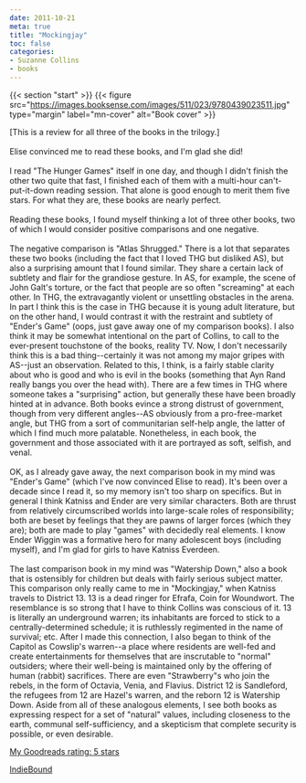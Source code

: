 ```yaml
---
date: 2011-10-21
meta: true
title: "Mockingjay"
toc: false
categories:
- Suzanne Collins
- books
---
```


{{< section "start" >}}
{{< figure src="https://images.booksense.com/images/511/023/9780439023511.jpg" type="margin" label="mn-cover" alt="Book cover" >}}

[This is a review for all three of the books in the trilogy.]<br /><br />Elise convinced me to read these books, and I'm glad she did!<br /><br />I read "The Hunger Games" itself in one day, and though I didn't finish the other two quite that fast, I finished each of them with a multi-hour can't-put-it-down reading session. That alone is good enough to merit them five stars. For what they are, these books are nearly perfect.<br /><br />Reading these books, I found myself thinking a lot of three other books, two of which I would consider positive comparisons and one negative.<br /><br />The negative comparison is "Atlas Shrugged." There is a lot that separates these two books (including the fact that I loved THG but disliked AS), but also a surprising amount that I found similar. They share a certain lack of subtlety and flair for the grandiose gesture. In AS, for example, the scene of John Galt's torture, or the fact that people are so often "screaming" at each other. In THG, the extravagantly violent or unsettling obstacles in the arena. In part I think this is the case in THG because it is young adult literature, but on the other hand, I would contrast it with the restraint and subtlety of "Ender's Game" (oops, just gave away one of my comparison books). I also think it may be somewhat intentional on the part of Collins, to call to the ever-present touchstone of the books, reality TV. Now, I don't necessarily think this is a bad thing--certainly it was not among my major gripes with AS--just an observation. Related to this, I think, is a fairly stable clarity about who is good and who is evil in the books (something that Ayn Rand really bangs you over the head with). There are a few times in THG where someone takes a "surprising" action, but generally these have been broadly hinted at in advance. Both books evince a strong distrust of government, though from very different angles--AS obviously from a pro-free-market angle, but THG from a sort of communitarian self-help angle, the latter of which I find much more palatable. Nonetheless, in each book, the government and those associated with it are portrayed as soft, selfish, and venal.<br /><br />OK, as I already gave away, the next comparison book in my mind was "Ender's Game" (which I've now convinced Elise to read). It's been over a decade since I read it, so my memory isn't too sharp on specifics. But in general I think Katniss and Ender are very similar characters. Both are thrust from relatively circumscribed worlds into large-scale roles of responsibility; both are beset by feelings that they are pawns of larger forces (which they are); both are made to play "games" with decidedly real elements. I know Ender Wiggin was a formative hero for many adolescent boys (including myself), and I'm glad for girls to have Katniss Everdeen.<br /><br />The last comparison book in my mind was "Watership Down," also a book that is ostensibly for children but deals with fairly serious subject matter. This comparison only really came to me in "Mockingjay," when Katniss travels to District 13. 13 is a dead ringer for Efrafa, Coin for Woundwort. The resemblance is so strong that I have to think Collins was conscious of it. 13 is literally an underground warren; its inhabitants are forced to stick to a centrally-determined schedule; it is ruthlessly regimented in the name of survival; etc. After I made this connection, I also began to think of the Capitol as Cowslip's warren--a place where residents are well-fed and create entertainments for themselves that are inscrutable to "normal" outsiders; where their well-being is maintained only by the offering of human (rabbit) sacrifices. There are even "Strawberry"s who join the rebels, in the form of Octavia, Venia, and Flavius. District 12 is Sandleford, the refugees from 12 are Hazel's warren, and the reborn 12 is Watership Down. Aside from all of these analogous elements, I see both books as expressing respect for a set of "natural" values, including closeness to the earth, communal self-sufficiency, and a skepticism that complete security is possible, or even desirable.

[My Goodreads rating: 5 stars](https://www.goodreads.com/review/show/223273882)  

[IndieBound](https://www.indiebound.org/book/9780439023511)
